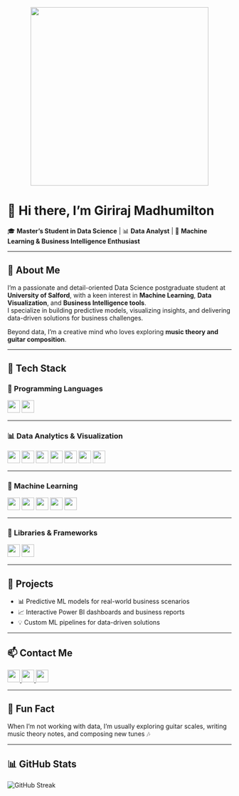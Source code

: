 <p align="center">
  <img src="data science gif.gif" width="400">
</p>



# 👋 Hi there, I’m **Giriraj Madhumilton**

🎓 **Master’s Student in Data Science** | 📊 **Data Analyst** | 🤖 **Machine Learning & Business Intelligence Enthusiast**

---

## 📝 About Me

I’m a passionate and detail-oriented Data Science postgraduate student at **University of Salford**, with a keen interest in **Machine Learning**, **Data Visualization**, and **Business Intelligence tools**.  
I specialize in building predictive models, visualizing insights, and delivering data-driven solutions for business challenges.  

Beyond data, I’m a creative mind who loves exploring **music theory and guitar composition**.

---

## 🚀 Tech Stack

### 📌 Programming Languages  
<p>
  <img src="https://img.shields.io/badge/Python-3776AB?style=for-the-badge&logo=python&logoColor=white" height="28"/>
  <img src="https://img.shields.io/badge/SQL-4479A1?style=for-the-badge&logo=postgresql&logoColor=white" height="28"/>
</p>

---

### 📊 Data Analytics & Visualization  
<p>
  <img src="https://img.shields.io/badge/Microsoft%20Fabric-008272?style=for-the-badge&logo=microsoft&logoColor=white" height="28"/>
  <img src="https://img.shields.io/badge/Power%20BI-F2C811?style=for-the-badge&logo=power-bi&logoColor=black" height="28"/>
  <img src="https://img.shields.io/badge/Databricks-FF6F00?style=for-the-badge&logo=databricks&logoColor=white" height="28"/>
  <img src="https://img.shields.io/badge/SSMS-CC2927?style=for-the-badge&logo=microsoftsqlserver&logoColor=white" height="28"/>
  <img src="https://img.shields.io/badge/Matplotlib-11557C?style=for-the-badge&logo=matplotlib&logoColor=white" height="28"/>
  <img src="https://img.shields.io/badge/Seaborn-4C72B0?style=for-the-badge&logo=seaborn&logoColor=white" height="28"/>
  <img src="https://img.shields.io/badge/Tableau-E97627?style=for-the-badge&logo=tableau&logoColor=white" height="28"/>
</p>

---

### 🤖 Machine Learning  
<p>
  <img src="https://img.shields.io/badge/Scikit--Learn-F7931E?style=for-the-badge&logo=scikitlearn&logoColor=white" height="28"/>
  <img src="https://img.shields.io/badge/Classification-FF8C00?style=for-the-badge" height="28"/>
  <img src="https://img.shields.io/badge/Regression-4682B4?style=for-the-badge" height="28"/>
  <img src="https://img.shields.io/badge/Clustering-32CD32?style=for-the-badge" height="28"/>
  <img src="https://img.shields.io/badge/Recommendation%20Systems-8A2BE2?style=for-the-badge" height="28"/>
</p>

---

### 🧰 Libraries & Frameworks  
<p>
  <img src="https://img.shields.io/badge/Pandas-150458?style=for-the-badge&logo=pandas&logoColor=white" height="28"/>
  <img src="https://img.shields.io/badge/Numpy-013243?style=for-the-badge&logo=numpy&logoColor=white" height="28"/>
</p>

---

## 📂 Projects

- 📊 Predictive ML models for real-world business scenarios  
- 📈 Interactive Power BI dashboards and business reports  
- 💡 Custom ML pipelines for data-driven solutions  

---

## 📫 Contact Me

<p>
  <a href="mailto:giriraj2472002@gmail.com">
    <img src="https://img.shields.io/badge/Gmail-D14836?style=for-the-badge&logo=gmail&logoColor=white" height="28"/>
  </a>
  <a href="https://www.linkedin.com/in/giriraj-madhumilton-6a0991227">
    <img src="https://img.shields.io/badge/LinkedIn-0A66C2?style=for-the-badge&logo=linkedin&logoColor=white" height="28"/>
  </a>
  <a href="https://github.com/GirirajMadhumilton24">
    <img src="https://img.shields.io/badge/GitHub-181717?style=for-the-badge&logo=github&logoColor=white" height="28"/>
  </a>
</p>

---

## 🎸 Fun Fact

When I’m not working with data, I’m usually exploring guitar scales, writing music theory notes, and composing new tunes 🎶  

---

## 📊 GitHub Stats  

![GitHub Streak](https://streak-stats.demolab.com?user=GirirajMadhumilton24&theme=radical&hide_border=true)

